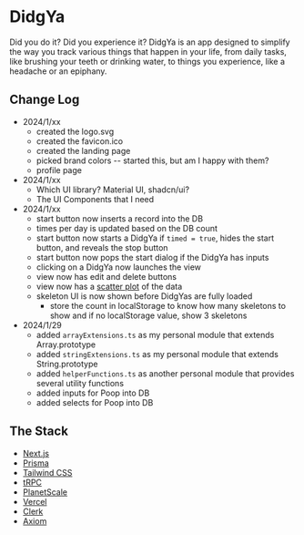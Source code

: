 # DidgYa

Did you do it? Did you experience it? DidgYa is an app designed to simplify the way you track various things that happen in your life, from daily tasks, like brushing your teeth or drinking water, to things you experience, like a headache or an epiphany.

## Change Log
- 2024/1/xx
    - created the logo.svg
    - created the favicon.ico
    - created the landing page
    - picked brand colors -- started this, but am I happy with them?
    - profile page
- 2024/1/xx
    - Which UI library? Material UI, shadcn/ui?
    - The UI Components that I need
- 2024/1/xx
    - start button now inserts a record into the DB
    - times per day is updated based on the DB count
    - start button now starts a DidgYa if `timed = true`, hides the start button, and reveals the stop button
    - start button now pops the start dialog if the DidgYa has inputs
    - clicking on a DidgYa now launches the view
    - view now has edit and delete buttons
    - view now has a [scatter plot](https://mui.com/x/react-charts/scatter/) of the data
    - skeleton UI is now shown before DidgYas are fully loaded
        - store the count in localStorage to know how many skeletons to show and if no localStorage value, show 3 skeletons
- 2024/1/29
    - added `arrayExtensions.ts` as my personal module that extends Array.prototype
    - added `stringExtensions.ts` as my personal module that extends String.prototype
    - added `helperFunctions.ts` as another personal module that provides several utility functions
    - added inputs for Poop into DB
    - added selects for Poop into DB


## The Stack
- [Next.js](https://nextjs.org)
- [Prisma](https://prisma.io)
- [Tailwind CSS](https://tailwindcss.com)
- [tRPC](https://trpc.io)
- [PlanetScale](https://planetscale.com/)
- [Vercel](https://vercel.com/)
- [Clerk](https://clerk.com/)
- [Axiom](https://axiom.co/)
